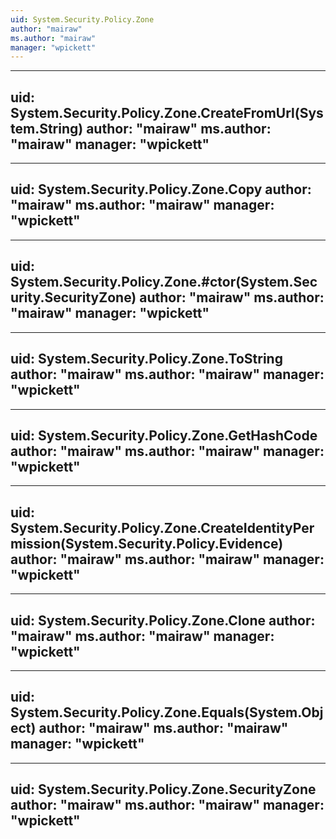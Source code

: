 ```yaml
---
uid: System.Security.Policy.Zone
author: "mairaw"
ms.author: "mairaw"
manager: "wpickett"
---
```


---
uid: System.Security.Policy.Zone.CreateFromUrl(System.String)
author: "mairaw"
ms.author: "mairaw"
manager: "wpickett"
---

---
uid: System.Security.Policy.Zone.Copy
author: "mairaw"
ms.author: "mairaw"
manager: "wpickett"
---

---
uid: System.Security.Policy.Zone.#ctor(System.Security.SecurityZone)
author: "mairaw"
ms.author: "mairaw"
manager: "wpickett"
---

---
uid: System.Security.Policy.Zone.ToString
author: "mairaw"
ms.author: "mairaw"
manager: "wpickett"
---

---
uid: System.Security.Policy.Zone.GetHashCode
author: "mairaw"
ms.author: "mairaw"
manager: "wpickett"
---

---
uid: System.Security.Policy.Zone.CreateIdentityPermission(System.Security.Policy.Evidence)
author: "mairaw"
ms.author: "mairaw"
manager: "wpickett"
---

---
uid: System.Security.Policy.Zone.Clone
author: "mairaw"
ms.author: "mairaw"
manager: "wpickett"
---

---
uid: System.Security.Policy.Zone.Equals(System.Object)
author: "mairaw"
ms.author: "mairaw"
manager: "wpickett"
---

---
uid: System.Security.Policy.Zone.SecurityZone
author: "mairaw"
ms.author: "mairaw"
manager: "wpickett"
---
